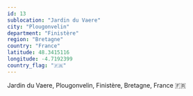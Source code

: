 ```yaml
---
id: 13
sublocation: "Jardin du Vaere"
city: "Plougonvelin"
department: "Finistère"
region: "Bretagne"
country: "France"
latitude: 48.3415116
longitude: -4.7192399
country_flag: "🇫🇷"
---
```

Jardin du Vaere, Plougonvelin, Finistère, Bretagne, France 🇫🇷